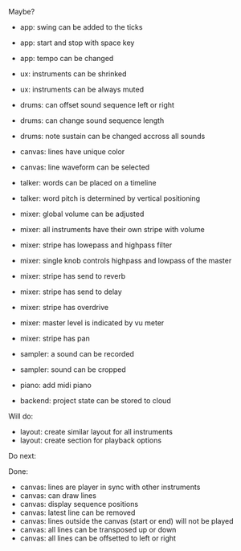 Maybe?

- app: swing can be added to the ticks
- app: start and stop with space key
- app: tempo can be changed

- ux: instruments can be shrinked
- ux: instruments can be always muted

- drums: can offset sound sequence left or right
- drums: can change sound sequence length
- drums: note sustain can be changed accross all sounds

- canvas: lines have unique color
- canvas: line waveform can be selected

* talker: words can be placed on a timeline
* talker: word pitch is determined by vertical positioning

* mixer: global volume can be adjusted
* mixer: all instruments have their own stripe with volume
* mixer: stripe has lowepass and highpass filter
* mixer: single knob controls highpass and lowpass of the master
* mixer: stripe has send to reverb
* mixer: stripe has send to delay
* mixer: stripe has overdrive
* mixer: master level is indicated by vu meter
* mixer: stripe has pan

* sampler: a sound can be recorded
* sampler: sound can be cropped

* piano: add midi piano

* backend: project state can be stored to cloud

Will do:

- layout: create similar layout for all instruments
- layout: create section for playback options

Do next:

Done:

- canvas: lines are player in sync with other instruments
- canvas: can draw lines
- canvas: display sequence positions
- canvas: latest line can be removed
- canvas: lines outside the canvas (start or end) will not be played
- canvas: all lines can be transposed up or down
- canvas: all lines can be offsetted to left or right
